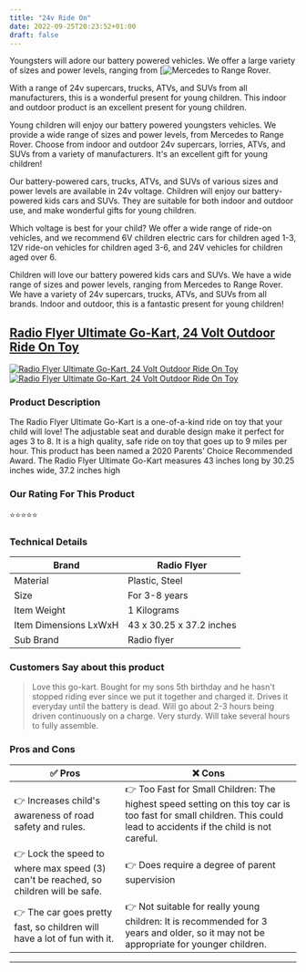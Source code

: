 ```yaml
---
title: "24v Ride On"
date: 2022-09-25T20:23:52+01:00
draft: false
---
```


Youngsters will adore our battery powered vehicles. We offer a large variety of sizes and power levels, ranging from [![Mercedes](<https://kidselectricvehicle.com/kids-electric-cars/mercedes-kids-electric-car/>) to Range Rover. 

With a range of 24v supercars, trucks, ATVs, and SUVs from all manufacturers, this is a wonderful present for young children. This indoor and outdoor product is an excellent present for young children.

Young children will enjoy our battery powered youngsters vehicles. We provide a wide range of sizes and power levels, from Mercedes to Range Rover. Choose from indoor and outdoor 24v supercars, lorries, ATVs, and SUVs from a variety of manufacturers. It's an excellent gift for young children!

Our battery-powered cars, trucks, ATVs, and SUVs of various sizes and power levels are available in 24v voltage. Children will enjoy our battery-powered kids cars and SUVs. They are suitable for both indoor and outdoor use, and make wonderful gifts for young children.

Which voltage is best for your child? We offer a wide range of ride-on vehicles, and we recommend 6V children electric cars for children aged 1-3, 12V ride-on vehicles for children aged 3-6, and 24V vehicles for children aged over 6.

Children will love our battery powered kids cars and SUVs. We have a wide range of sizes and power levels, ranging from Mercedes to Range Rover. We have a variety of 24v supercars, trucks, ATVs, and SUVs from all brands. Indoor and outdoor, this is a fantastic present for young children!


## [Radio Flyer Ultimate Go-Kart, 24 Volt Outdoor Ride On Toy](/reviews/radio-flyer-ultimate-go-kart-24-volt-outdoor-ride-on-toy)
[![Radio Flyer Ultimate Go-Kart, 24 Volt Outdoor Ride On Toy](<https://m.media-amazon.com/images/I/71nb98flPJL._AC_SX569_.jpg>)](<https://www.amazon.com/Radio-Flyer-940Z-Ultimate-Go-Kart/dp/B07P9KDVPG?crid=EWFTCUFRCOD1&keywords=24v+ride+on+car&qid=1664134351&qu=eyJxc2MiOiI3LjUwIiwicXNhIjoiNi44OCIsInFzcCI6IjUuMDgifQ%3D%3D&sprefix=24v+ride+on+car%2Caps%2C148&sr=8-4&linkCode=ll1&tag=kidselectricvehicle-20&linkId=9ddeff65e24ed9b98f7404b511c180fd&language=en_US&ref_=as_li_ss_tl>)[![Radio Flyer Ultimate Go-Kart, 24 Volt Outdoor Ride On Toy](<https://dabuttonfactory.com/button.png?t=CHECK+AMAZON&f=Noto+Sans-Bold&ts=26&tc=fff&hp=45&vp=20&c=11&bgt=unicolored&bgc=4bd42f>)](<https://www.amazon.com/Radio-Flyer-940Z-Ultimate-Go-Kart/dp/B07P9KDVPG?crid=EWFTCUFRCOD1&keywords=24v+ride+on+car&qid=1664134351&qu=eyJxc2MiOiI3LjUwIiwicXNhIjoiNi44OCIsInFzcCI6IjUuMDgifQ%3D%3D&sprefix=24v+ride+on+car%2Caps%2C148&sr=8-4&linkCode=ll1&tag=kidselectricvehicle-20&linkId=9ddeff65e24ed9b98f7404b511c180fd&language=en_US&ref_=as_li_ss_tl>)

### Product Description 

The Radio Flyer Ultimate Go-Kart is a one-of-a-kind ride on toy that your child will love! The adjustable seat and durable design make it perfect for ages 3 to 8. It is a high quality, safe ride on toy that goes up to 9 miles per hour. This product has been named a 2020 Parents’ Choice Recommended Award. The Radio Flyer Ultimate Go-Kart measures 43 inches long by 30.25 inches wide, 37.2 inches high

### Our Rating For This Product

⭐⭐⭐⭐⭐

### Technical Details

| Brand                 | Radio Flyer              |
|-----------------------|--------------------------|
| Material              | Plastic, Steel           |
| Size                  | For 3-8 years            |
| Item Weight           | 1 Kilograms              |
| Item Dimensions LxWxH | 43 x 30.25 x 37.2 inches |
| Sub Brand             | Radio flyer              |

### Customers Say about this product

> Love this go-kart. Bought for my sons 5th birthday and he hasn't stopped riding ever since we put it together and charged it. Drives it everyday until the battery is dead. Will go about 2-3 hours being driven continuously on a charge. Very sturdy. Will take several hours to fully assemble.

### Pros and Cons

| ✅ Pros | ❌ Cons |
|-|-|
| 👉 Increases child's awareness of road safety and rules.|👉 Too Fast for Small Children: The highest speed setting on this toy car is too fast for small children. This could lead to accidents if the child is not careful.|
| 👉 Lock the speed to where max speed (3) can't be reached, so children will be safe. |👉 Does require a degree of parent supervision|
| 👉 The car goes pretty fast, so children will have a lot of fun with it.|👉 Not suitable for really young children: It is recommended for 3 years and older, so it may not be appropriate for younger children.|

---

